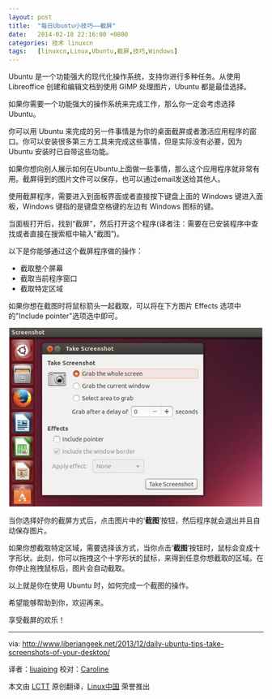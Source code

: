 ```yaml
---
layout: post
title:	"每日Ubuntu小技巧——截屏"
date:	2014-02-18 22:16:00 +0800 
categories:	技术 linuxcn 
tags:	[linuxcn,Linux,Ubuntu,截屏,技巧,Windows]
---
```



Ubuntu 是一个功能强大的现代化操作系统，支持你进行多种任务。从使用 Libreoffice 创建和编辑文档到使用 GIMP 处理图片，Ubuntu 都是最佳选择。


如果你需要一个功能强大的操作系统来完成工作，那么你一定会考虑选择 Ubuntu。


你可以用 Ubuntu 来完成的另一件事情是为你的桌面截屏或者激活应用程序的窗口。你可以安装很多第三方工具来完成这些事情，但是实际没有必要，因为 Ubuntu 安装时已自带这些功能。


如果你想向别人展示如何在Ubuntu上面做一些事情，那么这个应用程序就非常有用。截屏得到的图片文件可以保存，也可以通过email发送给其他人。


使用截屏程序，需要进入到面板界面或者直接按下键盘上面的 Windows 键进入面板，Windows 键指的是键盘空格键的左边有 Windows 图标的键。


当面板打开后，找到“截屏”，然后打开这个程序(译者注：需要在已安装程序中查找或者直接在搜索框中输入“截图”)。


以下是你能够通过这个截屏程序做的操作：


* 截取整个屏幕
* 截取当前程序窗口
* 截取特定区域


如果你想在截图时将鼠标箭头一起截取，可以将在下方图片 Effects 选项中的"Include pointer"选项选中即可。


![](/Asserts/Images/album/201402/18/221238bm8gndrk8ro0b6nk.png)


当你选择好你的截屏方式后，点击图片中的‘**截图**’按钮，然后程序就会退出并且自动保存图片。


如果你想截取特定区域，需要选择该方式，当你点击‘**截图**’按钮时，鼠标会变成十字形状。此刻，你可以拖拽这个十字形状的鼠标，来得到任意你想截取的区域。在你停止拖拽鼠标后，图片会自动截取。


以上就是你在使用 Ubuntu 时，如何完成一个截图的操作。


希望能够帮助到你，欢迎再来。


享受截屏的欢乐！




---


via: <http://www.liberiangeek.net/2013/12/daily-ubuntu-tips-take-screenshots-of-your-desktop/>


译者：[liuaiping](https://github.com/liuaiping) 校对：[Caroline](https://github.com/carolinewuyan)


本文由 [LCTT](https://github.com/LCTT/TranslateProject) 原创翻译，[Linux中国](http://linux.cn/) 荣誉推出
